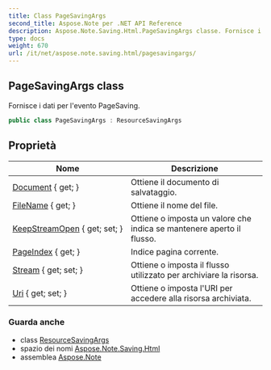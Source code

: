 ```yaml
---
title: Class PageSavingArgs
second_title: Aspose.Note per .NET API Reference
description: Aspose.Note.Saving.Html.PageSavingArgs classe. Fornisce i dati per levento PageSaving.
type: docs
weight: 670
url: /it/net/aspose.note.saving.html/pagesavingargs/
---
```

## PageSavingArgs class

Fornisce i dati per l'evento PageSaving.

```csharp
public class PageSavingArgs : ResourceSavingArgs
```

## Proprietà

| Nome | Descrizione |
| --- | --- |
| [Document](../../aspose.note.saving.html/resourcesavingargs/document/) { get; } | Ottiene il documento di salvataggio. |
| [FileName](../../aspose.note.saving.html/resourcesavingargs/filename/) { get; } | Ottiene il nome del file. |
| [KeepStreamOpen](../../aspose.note.saving.html/resourcesavingargs/keepstreamopen/) { get; set; } | Ottiene o imposta un valore che indica se mantenere aperto il flusso. |
| [PageIndex](../../aspose.note.saving.html/pagesavingargs/pageindex/) { get; } | Indice pagina corrente. |
| [Stream](../../aspose.note.saving.html/resourcesavingargs/stream/) { get; set; } | Ottiene o imposta il flusso utilizzato per archiviare la risorsa. |
| [Uri](../../aspose.note.saving.html/resourcesavingargs/uri/) { get; set; } | Ottiene o imposta l'URI per accedere alla risorsa archiviata. |

### Guarda anche

* class [ResourceSavingArgs](../resourcesavingargs/)
* spazio dei nomi [Aspose.Note.Saving.Html](../../aspose.note.saving.html/)
* assemblea [Aspose.Note](../../)


